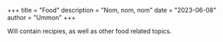 +++
title = "Food"
description = "Nom, nom, nom"
date = "2023-06-08"
author = "Ummon"
+++

Will contain recipies, as well as other food related topics.
